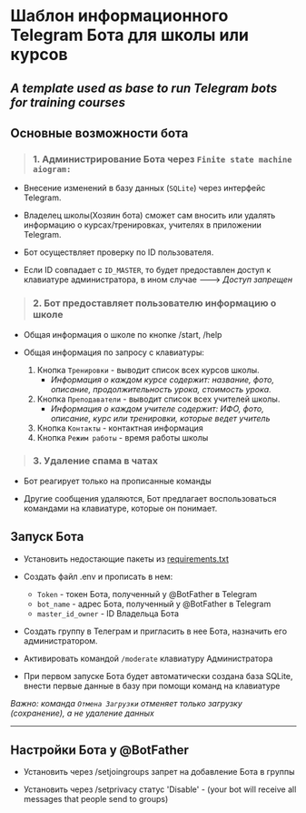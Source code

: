 # Шаблон информационного Telegram Бота для школы или курсов

## *A template used as base to run Telegram bots for training courses*

## Основные возможности бота

> ### 1. Администрирование Бота через ``Finite state machine aiogram:``

* Внесение изменений в базу данных (``SQLite``) через интерфейс Telegram.

* Владелец школы(Хозяин бота) сможет сам вносить или удалять информацию о курсах/тренировках, учителях в приложении Telegram.

* Бот осуществляет проверку по ID пользователя.

* Если ID совпадает с ``ID_MASTER``, то будет предоставлен доступ к клавиатуре администратора, в ином случае ---> *Доступ запрещен*

> ### 2. Бот предоставляет пользователю информацию о школе

* Общая информация о школе по кнопке /start, /help

* Общая информация по запросу с клавиатуры:
   1. Кнопка ``Тренировки`` - выводит список всех курсов школы.
         * *Информация о каждом курсе содержит: название, фото, описание, продолжительность урока, стоимость урока.*
   2. Кнопка ``Преподаватели`` - выводит список всех учителей школы.
         * *Информация о каждом учителе содержит: ИФО, фото, описание, курс или тренировки, которые ведет учитель*
   3. Кнопка ``Контакты`` - контактная информация
   4. Кнопка ``Режим работы`` - время работы школы

> ### 3. Удаление спама в чатах

* Бот реагирует только на прописанные команды

* Другие сообщения удаляются, Бот предлагает воспользоваться командами на клавиатуре, которые он понимает.

## Запуск Бота

* Установить недостающие пакеты из [requirements.txt]("")

* Создать файл .env и прописать в нем:

  * ``Token`` - токен Бота, полученный у @BotFather в Telegram
  * ``bot_name`` - адрес Бота, полученный у @BotFather в Telegram
  * ``master_id_owner`` - ID Владельца Бота

* Создать группу в Телеграм и пригласить в нее Бота, назначить его администратором.

* Активировать командой ``/moderate`` клавиатуру Администратора

* При первом запуске Бота будет автоматически создана база SQLite, внести первые данные в базу при помощи команд на клавиатуре

 *Важно: команда ``Отмена Загрузки`` отменяет только загрузку (сохранение), а не удаление данных*

****

## Настройки Бота у @BotFather

* Установить через /setjoingroups запрет на добавление Бота в группы

* Установить через /setprivacy статус 'Disable' - (your bot will receive all messages that people send to groups)
